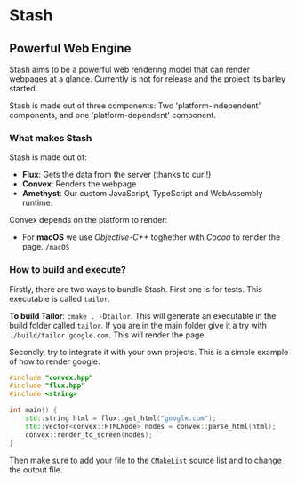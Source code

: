 # Stash
## Powerful Web Engine

Stash aims to be a powerful web rendering model that can render webpages at a glance. Currently is not for release and the project its barley started.

Stash is made out of three components: Two 'platform-independent' components, and one 'platform-dependent' component.

### What makes Stash

Stash is made out of:

- **Flux**: Gets the data from the server (thanks to curl!)
- **Convex**: Renders the webpage
- **Amethyst**: Our custom JavaScript, TypeScript and WebAssembly runtime.

Convex depends on the platform to render:

- For **macOS** we use *Objective-C++* toghether with *Cocoa* to render the page. `/macOS`

### How to build and execute?

Firstly, there are two ways to bundle Stash. First one is for tests. This executable is called `tailor`.

**To build Tailor**: `cmake . -Dtailor`. This will generate an executable in the build folder called `tailor`.
If you are in the main folder give it a try with `./build/tailor google.com`. This will render the page.

Secondly, try to integrate it with your own projects. This is a simple example of how to render google.

```c++
#include "convex.hpp"
#include "flux.hpp"
#include <string>

int main() {
    std::string html = flux::get_html("google.com");
    std::vector<convex::HTMLNode> nodes = convex::parse_html(html);
    convex::render_to_screen(nodes);
}
```
Then make sure to add your file to the `CMakeList` source list and to change the output file.

